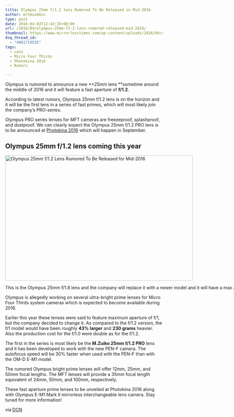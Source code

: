 ```yaml
---
title: Olympus 25mm f/1.2 lens Rumored To Be Released in Mid-2016
author: mrtmsadmin
type: post
date: 2016-04-03T12:43:35+00:00
url: /2016/04/olympus-25mm-f1-2-lens-rumored-released-mid-2016/
thumbnail: https://www.mirrorlesstimes.com/wp-content/uploads/2016/04/olympus-25mm-f1-2-lens-rumored-mid-2016.jpg
dsq_thread_id:
  - "4861719535"
tags:
  - Lens
  - Micro Four Thirds
  - Photokina 2016
  - Rumors

---
```

Olympus is rumored to announce a new **25mm lens **sometime around the middle of 2016 and it will feature a fast aperture of **f/1.2**.

According to latest rumors, Olympus 25mm f/1.2 lens is on the horizon and it will be the first lens in a series of fast primes, which will most likely join the company’s PRO-series.

Olympus PRO series lenses for MFT cameras are freezeproof, splashproof, and dustproof. We can clearly expect the Olympus 25mm f/1.2 PRO lens is to be announced at <a title="photokina 2014" href="https://www.mirrorlesstimes.com/tags/photokina-2016/" target="_blank">Photokina 2016</a> which will happen in September.<!--more-->

## Olympus 25mm f/1.2 lens coming this year

<div id="attachment_24" style="width: 910px" class="wp-caption alignnone">
  <img class="wp-image-24 size-full" title="Olympus 25mm f/1.2 Lens Rumored To Be Released for Mid-2016" src="https://i0.wp.com/www.mirrorlesstimes.com/wp-content/uploads/2016/04/olympus-25mm-f1-2-lens-rumored-mid-2016.jpg?resize=600%2C400&#038;ssl=1" alt="Olympus 25mm f/1.2 Lens Rumored To Be Released for Mid-2016" width="600" height="400" srcset="https://i0.wp.com/www.mirrorlesstimes.com/wp-content/uploads/2016/04/olympus-25mm-f1-2-lens-rumored-mid-2016.jpg?w=900&ssl=1 900w, https://i0.wp.com/www.mirrorlesstimes.com/wp-content/uploads/2016/04/olympus-25mm-f1-2-lens-rumored-mid-2016.jpg?resize=300%2C200&ssl=1 300w, https://i0.wp.com/www.mirrorlesstimes.com/wp-content/uploads/2016/04/olympus-25mm-f1-2-lens-rumored-mid-2016.jpg?resize=768%2C512&ssl=1 768w" sizes="(max-width: 600px) 100vw, 600px" data-recalc-dims="1" />
  
  <p class="wp-caption-text">
    This is the Olympus 25mm f/1.8 lens and the company will replace it with a newer model and it will have a max aperture of f/1.2.
  </p>
</div>

Olympus is allegedly working on several ultra-bright prime lenses for Micro Four Thirds system cameras which is expected to become available during 2016.

Earlier this year these lenses were said to feature maximum aperture of f/1, but the company decided to change it. As compared to the f/1.2 version, the f/1 model would have been roughly **43% larger** and **230 grams** heavier. Also the production cost for the f/1.0 were double as for the f/1.2.

The first in the series is most likely be the **M.Zuiko 25mm f/1.2 PRO** lens and it has been developed to work with the new PEN-F camera. The autofocus speed will be 30% faster when used with the PEN-F than with the OM-D E-M1 model.

The rumored Olympus bright prime lenses will offer 12mm, 25mm, and 50mm focal lengths. The MFT lenses will provide a 35mm focal length equivalent of 24mm, 50mm, and 100mm, respectively.

These fast aperture prime lenses to be unveiled at Photokina 2016 along with Olympus E-M1 Mark II mirrorless interchangeable lens camera. Stay tuned for more information!

via <a href="http://www.dailycameranews.com/2016/03/olympus-25mm-f1-2-lens-rumored-mid-2016-release/" target="_blank">DCN</a>